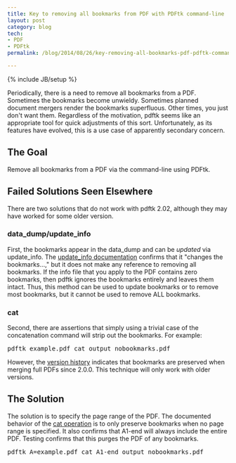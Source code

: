 ```yaml
---
title: Key to removing all bookmarks from PDF with PDFtk command-line
layout: post
category: blog
tech:
- PDF
- PDFtk
permalink: /blog/2014/08/26/key-removing-all-bookmarks-pdf-pdftk-command-line

---
```

{% include JB/setup %}
<div id="node-336" class="node node-blog node-promoted">
  <div class="content clearfix">
    <div class="field field-name-body field-type-text-with-summary field-label-hidden"><div class="field-items"><div class="field-item even"><p>Periodically, there is a need to remove all bookmarks from a PDF. Sometimes the bookmarks become unwieldy. Sometimes planned document mergers render the bookmarks superfluous. Other times, you just don't want them. Regardless of the motivation, pdftk seems like an appropriate tool for quick adjustments of this sort. Unfortunately, as its features have evolved, this is a use case of apparently secondary concern.</p>
<!--break-->
<h2>
	The Goal</h2>
<p>Remove all bookmarks from a PDF via the command-line using PDFtk.</p>
<h2>
	Failed Solutions Seen Elsewhere</h2>
<p>There are two solutions that do not work with pdftk 2.02, although they may have worked for some older version.</p>
<h3>
	data_dump/update_info</h3>
<p>First, the bookmarks appear in the data_dump and can be <em>updated</em> via update_info. The <a href="https://www.pdflabs.com/docs/pdftk-man-page/#dest-op-update-info">update_info documentation</a> confirms that it "changes the bookmarks...," but it does not make any reference to removing all bookmarks. If the info file that you apply to the PDF contains zero bookmarks, then pdftk ignores the bookmarks entirely and leaves them intact. Thus, this method can be used to update bookmarks or to remove most bookmarks, but it cannot be used to remove ALL bookmarks.</p>
<h3>
	cat</h3>
<p>Second, there are assertions that simply using a trivial case of the concatenation command will strip out the bookmarks. For example:</p>
<pre class="brush:bash">
pdftk example.pdf cat output nobookmarks.pdf</pre>
<p>However, the <a href="https://www.pdflabs.com/docs/pdftk-version-history/">version history</a> indicates that bookmarks are preserved when merging full PDFs since 2.0.0. This technique will only work with older versions.</p>
<h2>
	The Solution</h2>
<p>The solution is to specify the page range of the PDF. The documented behavior of the <a href="https://www.pdflabs.com/docs/pdftk-man-page/#dest-op-cat">cat operation</a> is to only preserve bookmarks when no page range is specified. It also confirms that A1-end will always include the entire PDF. Testing confirms that this purges the PDF of any bookmarks.</p>
<pre class="brush:bash">
pdftk A=example.pdf cat A1-end output nobookmarks.pdf</pre>
</div></div></div>  </div>
</div>
